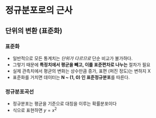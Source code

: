 # 정규분포로의 근사
## 단위의 변환 (표준화)
### 표준화
* 일반적으로 모든 통계치는 *단위가 다르므로* 단순 비교가 불가하다.
* 그렇기 때문에 **특정치에서 평균을 빼고, 이를 표준편차로 나누는** 절차가 필요
* 실제 관측치에서 평균의 변화는 상수만큼 증가, 표편 (퍼진 정도)는 변하지 X
* 표준화를 거치면 데이터는 **N ~ (1, 0) 인 표준정규분포**를 따른다.

### 정규분포곡선
* 정규분포는 평균을 기준으로 대칭을 이루는 확률분포이다
* 식으로 표현하면 $y=x^2$


